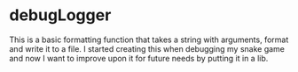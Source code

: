 # debugLogger
This is a basic formatting function that takes a string with arguments, format and write it to a file. 
I started creating this when debugging my snake game and now I want to improve upon it for future needs by putting it in a lib. 
